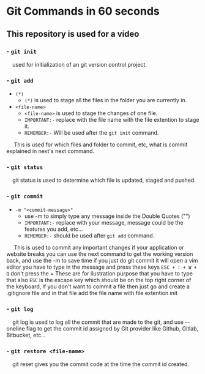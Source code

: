 # Git Commands in 60 seconds

## This repository is used for a video

### - `git init`

&nbsp;&nbsp;&nbsp;&nbsp;used for initialization of an git version control project.

### - `git add`

- `(*)`
  - `(*)` is used to stage all the files in the folder you are currently in.
- `<file-name>`
  - `<file-name>` is used to stage the changes of one file.
  - `IMPORTANT:-` replace <file-name> with the file name with the file extention to stage it.
  - `REMEMBER:-` Will be used after the `git init` command.

&nbsp;&nbsp;&nbsp;&nbsp;
This is used for which files and folder to commit, etc, what is commit explained in next's next command.

### - `git status`

&nbsp;&nbsp;&nbsp;&nbsp;git status is used to determine which file is updated, staged and pushed.

### - `git commit`

- `-m "<commit-message>"`
  - use -m to simply type any message inside the Double Quotes ("")
  - `IMPORTANT:-` replace <commit-message> with your message, message could be the features you add, etc...
  - `REMEMBER:-` should be used after `git add` command.

&nbsp;&nbsp;&nbsp;&nbsp;
This is used to commit any important changes if your application or website breaks you can use the next command to get the working version back, and use the -m to save time if you just do git commit it will open a vim editor you have to type in the message and press these keys `ESC + : + W + Q` don't press the + These are for ilustration purpose that you have to type that also `ESC` is the escape key which should be on the top right corner of the keyboard, if you don't want to commit a file then just go and create a .gitignore file and in that file add the file name with file extention init

### - `git log`

&nbsp;&nbsp;&nbsp;&nbsp;git log is used to log all the commit that are made to the git, and use --oneline flag to get the commit id assigned by Git provider like Github, Gitlab, Bitbucket, etc...

### - `git restore <file-name>`

&nbsp;&nbsp;&nbsp;&nbsp;git reset gives you the commit code at the time the commit id created.